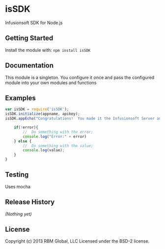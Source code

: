 # isSDK

Infusionsoft SDK for Node.js


## Getting Started
Install the module with: `npm install isSDK`


## Documentation
This module is a singleton.  You configure it once and pass the configured module into your own modules and functions

## Examples

```javascript
var isSDK = require('isSDK');
isSDK.initialize(appname, apikey);
isSDK.appEcho("Congratulations!  You made it the Infusionsoft Server and back", function(error, value){

    if(!error){
        //  Do something with the error;
        console.log("Error:" + error)
    } else {
        //  Do something with the value;
        console.log(value);
    }
}

```

## Testing
Uses mocha

## Release History
_(Nothing yet)_

## License
Copyright (c) 2013 RBM Global, LLC
Licensed under the BSD-2 license.

